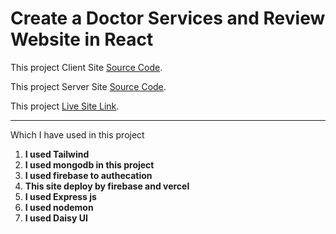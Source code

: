 # Create a Doctor Services and Review Website in React

This project Client Site [Source Code](https://github.com/programming-hero-web-course-4/b612-used-products-resale-clients-side-joyshilnil).

This project Server Site [Source Code](https://github.com/programming-hero-web-course-4/b612-used-products-resale-server-side-joyshilnil).

This project [Live Site Link](https://computer-a7d6e.web.app/).

***
Which I have used in this project

1. **I used Tailwind**
2. **I used mongodb in this project**
3. **I used firebase to authecation**
4. **This site deploy by firebase and vercel**
5. **I used Express js**
6. **I used nodemon**
7. **I used Daisy UI**
